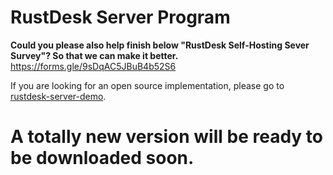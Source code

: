 # RustDesk Server Program

**Could you please also help finish below "RustDesk Self-Hosting Sever Survey"? So that we can make it better.**  https://forms.gle/9sDqAC5JBuB4b52S6

If you are looking for an open source implementation, please go to [rustdesk-server-demo](https://github.com/rustdesk/rustdesk-server-demo).

# A totally new version will be ready to be downloaded soon.
